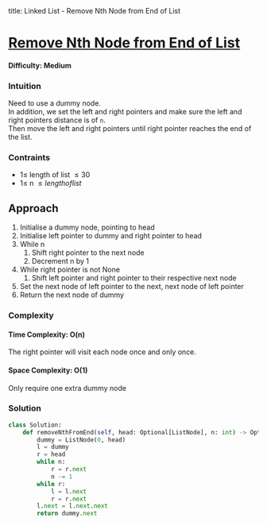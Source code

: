 <frontmatter>
  title: Linked List - Remove Nth Node from End of List 
</frontmatter>

# [Remove Nth Node from End of List](https://leetcode.com/problems/remove-nth-node-from-end-of-list/)
#### Difficulty: Medium

### Intuition
Need to use a dummy node. <br>
In addition, we set the left and right pointers and make sure the left and right pointers distance is of `n`. <br>
Then move the left and right pointers until right pointer reaches the end of the list. 

### Contraints
- $1\leqslant$ length of list $\leqslant 30$
- $1\leqslant$ n $\leqslant length of list$
 
## Approach
1. Initialise a dummy node, pointing to head
2. Initialise left pointer to dummy and right pointer to head
3. While n
    1. Shift right pointer to the next node
    2. Decrement n by 1 
4. While right pointer is not None
    1. Shift left pointer and right pointer to their respective next node
5. Set the next node of left pointer to the next, next node of left pointer
6. Return the next node of dummy

### Complexity
#### Time Complexity: O(n)
The right pointer will visit each node once and only once. 
#### Space Complexity: O(1)
Only require one extra dummy node
### Solution
<panel header="Don't cheat yourself" type="dark">

```python
class Solution:
    def removeNthFromEnd(self, head: Optional[ListNode], n: int) -> Optional[ListNode]:
        dummy = ListNode(0, head)
        l = dummy
        r = head
        while n:
            r = r.next
            n -= 1
        while r:
            l = l.next
            r = r.next
        l.next = l.next.next
        return dummy.next
```
</panel>

